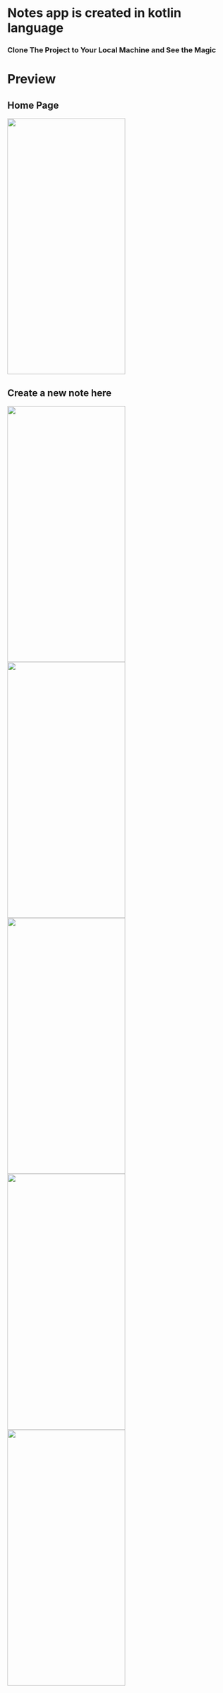 # Notes app is created in kotlin language

### Clone The Project to Your Local Machine and See the Magic
<h1>Preview</h1>
<h2>Home Page</h2>
<img src="Screenshot_20230525_124544.png" width="267" height="580">
<h2>Create a new note here</h2>
<img src="Screenshot_20230525_124332.png" width="267" height="580">
<img src="Screenshot_20230525_124253.png" width="267" height="580">
<img src="Screenshot_20230525_124423.png" width="267" height="580">
<img src="Screenshot_20230525_124501.png" width="267" height="580">
<img src="Screenshot_20230525_124409.png" width="267" height="580">
